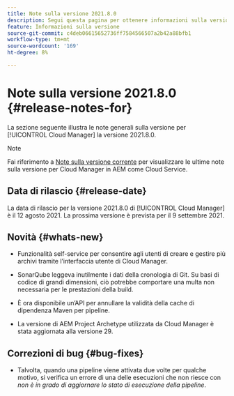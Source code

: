 ```yaml
---
title: Note sulla versione 2021.8.0
description: Segui questa pagina per ottenere informazioni sulla versione 2021.8.0 di Cloud Manager
feature: Informazioni sulla versione
source-git-commit: c4deb06615652736ff7584566507a2b42a88bfb1
workflow-type: tm+mt
source-wordcount: '169'
ht-degree: 8%

---
```


# Note sulla versione 2021.8.0 {#release-notes-for}

La sezione seguente illustra le note generali sulla versione per [!UICONTROL Cloud Manager] la versione 2021.8.0.

>[!NOTE]
>Fai riferimento a [Note sulla versione corrente](https://experienceleague.adobe.com/docs/experience-manager-cloud-service/onboarding/getting-access/release-notes-cloud-manager/release-notes-cm-current.html?lang=en#getting-access) per visualizzare le ultime note sulla versione per Cloud Manager in AEM come Cloud Service.

## Data di rilascio {#release-date}

La data di rilascio per la versione 2021.8.0 di [!UICONTROL Cloud Manager] è il 12 agosto 2021.
La prossima versione è prevista per il 9 settembre 2021.

## Novità {#whats-new}

* Funzionalità self-service per consentire agli utenti di creare e gestire più archivi tramite l’interfaccia utente di Cloud Manager.

* SonarQube leggeva inutilmente i dati della cronologia di Git. Su basi di codice di grandi dimensioni, ciò potrebbe comportare una multa non necessaria per le prestazioni della build.

* È ora disponibile un’API per annullare la validità della cache di dipendenza Maven per pipeline.

* La versione di AEM Project Archetype utilizzata da Cloud Manager è stata aggiornata alla versione 29.

## Correzioni di bug {#bug-fixes}

* Talvolta, quando una pipeline viene attivata due volte per qualche motivo, si verifica un errore di una delle esecuzioni che non riesce con *non è in grado di aggiornare lo stato di esecuzione della pipeline*.
